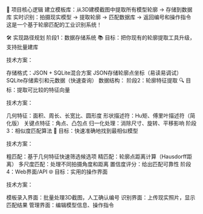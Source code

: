 🎯 项目核心逻辑
建立模板库：从3D建模截图中提取所有模型轮廓 → 存储到数据库
实时识别：拍摄现实模型 → 提取轮廓 → 匹配数据库 → 返回编号和操作指令
这是一个基于轮廓匹配的工业识别系统！

🛠️ 实现路径规划
阶段1：数据存储系统 📚
目标：把你现有的轮廓提取工具升级，支持批量建库

技术方案：

存储格式：JSON + SQLite混合方案
JSON存储轮廓点坐标（易读易调试）
SQLite存储索引和元数据（快速查询）
数据结构：
阶段2：轮廓特征提取 🔍
目标：提取可比较的特征向量

技术方案：

几何特征：面积、周长、长宽比、圆形度
形状描述符：Hu矩、傅里叶描述符（简化版）
关键点特征：角点、凸包点
归一化处理：消除尺寸、旋转、平移影响
阶段3：相似度匹配算法 🎯
目标：快速准确地找到最相似模型

技术方案：

粗匹配：基于几何特征快速筛选候选项
精匹配：轮廓点距离计算（Hausdorff距离）
多尺度匹配：处理不同拍摄角度和距离
置信度评分：给出匹配可靠性
阶段4：Web界面/API 🌐
目标：实用的操作界面

技术方案：

模板录入界面：批量处理3D截图，人工确认编号
识别界面：上传现实照片，显示匹配结果
管理界面：编辑模型信息、操作指令
